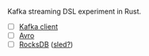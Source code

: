 Kafka streaming DSL experiment in Rust.

- [ ] [Kafka client](https://github.com/fede1024/rust-rdkafka)
- [ ] [Avro](https://github.com/flavray/avro-rs)
- [ ] [RocksDB](https://github.com/rust-rocksdb/rust-rocksdb) ([sled?](https://github.com/spacejam/sled))
